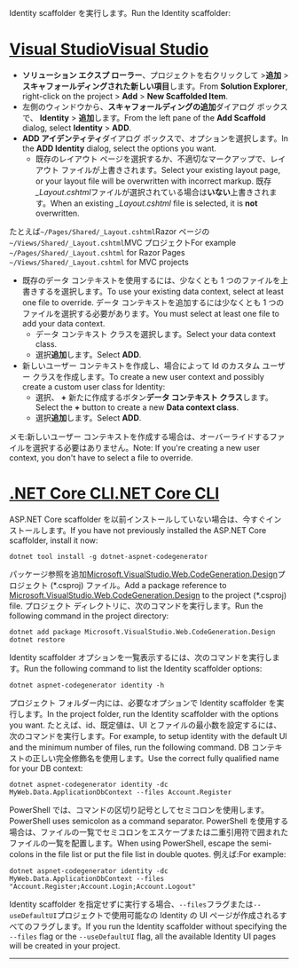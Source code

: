 <span data-ttu-id="a3ab0-101">Identity scaffolder を実行します。</span><span class="sxs-lookup"><span data-stu-id="a3ab0-101">Run the Identity scaffolder:</span></span>

# <a name="visual-studiotabvisual-studio"></a>[<span data-ttu-id="a3ab0-102">Visual Studio</span><span class="sxs-lookup"><span data-stu-id="a3ab0-102">Visual Studio</span></span>](#tab/visual-studio)

* <span data-ttu-id="a3ab0-103">**ソリューション エクスプ ローラー**、プロジェクトを右クリックして >**追加** > **スキャフォールディングされた新しい項目**します。</span><span class="sxs-lookup"><span data-stu-id="a3ab0-103">From **Solution Explorer**, right-click on the project > **Add** > **New Scaffolded Item**.</span></span>
* <span data-ttu-id="a3ab0-104">左側のウィンドウから、**スキャフォールディングの追加**ダイアログ ボックスで、 **Identity** > **追加**します。</span><span class="sxs-lookup"><span data-stu-id="a3ab0-104">From the left pane of the **Add Scaffold** dialog, select **Identity** > **ADD**.</span></span>
* <span data-ttu-id="a3ab0-105">**ADD アイデンティティ**ダイアログ ボックスで、オプションを選択します。</span><span class="sxs-lookup"><span data-stu-id="a3ab0-105">In the **ADD Identity** dialog, select the options you want.</span></span>
  * <span data-ttu-id="a3ab0-106">既存のレイアウト ページを選択するか、不適切なマークアップで、レイアウト ファイルが上書きされます。</span><span class="sxs-lookup"><span data-stu-id="a3ab0-106">Select your existing layout page, or your layout file will be overwritten with incorrect markup.</span></span> <span data-ttu-id="a3ab0-107">既存 *\_Layout.cshtml*ファイルが選択されている場合は**いない**上書きされます。</span><span class="sxs-lookup"><span data-stu-id="a3ab0-107">When an existing *\_Layout.cshtml* file is selected, it is **not** overwritten.</span></span>

 <span data-ttu-id="a3ab0-108">たとえば`~/Pages/Shared/_Layout.cshtml`Razor ページの`~/Views/Shared/_Layout.cshtml`MVC プロジェクト</span><span class="sxs-lookup"><span data-stu-id="a3ab0-108">For example `~/Pages/Shared/_Layout.cshtml` for Razor Pages `~/Views/Shared/_Layout.cshtml` for MVC projects</span></span>
* <span data-ttu-id="a3ab0-109">既存のデータ コンテキストを使用するには、少なくとも 1 つのファイルを上書きするを選択します。</span><span class="sxs-lookup"><span data-stu-id="a3ab0-109">To use your existing data context, select at least one file to override.</span></span> <span data-ttu-id="a3ab0-110">データ コンテキストを追加するには少なくとも 1 つのファイルを選択する必要があります。</span><span class="sxs-lookup"><span data-stu-id="a3ab0-110">You must select at least one file to add your data context.</span></span>
  * <span data-ttu-id="a3ab0-111">データ コンテキスト クラスを選択します。</span><span class="sxs-lookup"><span data-stu-id="a3ab0-111">Select your data context class.</span></span>
  * <span data-ttu-id="a3ab0-112">選択**追加**します。</span><span class="sxs-lookup"><span data-stu-id="a3ab0-112">Select **ADD**.</span></span>
* <span data-ttu-id="a3ab0-113">新しいユーザー コンテキストを作成し、場合によって Id のカスタム ユーザー クラスを作成します。</span><span class="sxs-lookup"><span data-stu-id="a3ab0-113">To create a new user context and possibly create a custom user class for Identity:</span></span>
  * <span data-ttu-id="a3ab0-114">選択、 **+** 新たに作成するボタン**データ コンテキスト クラス**します。</span><span class="sxs-lookup"><span data-stu-id="a3ab0-114">Select the **+** button to create a new **Data context class**.</span></span>
  * <span data-ttu-id="a3ab0-115">選択**追加**します。</span><span class="sxs-lookup"><span data-stu-id="a3ab0-115">Select **ADD**.</span></span>

<span data-ttu-id="a3ab0-116">メモ:新しいユーザー コンテキストを作成する場合は、オーバーライドするファイルを選択する必要はありません。</span><span class="sxs-lookup"><span data-stu-id="a3ab0-116">Note: If you're creating a new user context, you don't have to select a file to override.</span></span>

# <a name="net-core-clitabnetcore-cli"></a>[<span data-ttu-id="a3ab0-117">.NET Core CLI</span><span class="sxs-lookup"><span data-stu-id="a3ab0-117">.NET Core CLI</span></span>](#tab/netcore-cli)

<span data-ttu-id="a3ab0-118">ASP.NET Core scaffolder を以前インストールしていない場合は、今すぐインストールします。</span><span class="sxs-lookup"><span data-stu-id="a3ab0-118">If you have not previously installed the ASP.NET Core scaffolder, install it now:</span></span>

```console
dotnet tool install -g dotnet-aspnet-codegenerator
```

<span data-ttu-id="a3ab0-119">パッケージ参照を追加[Microsoft.VisualStudio.Web.CodeGeneration.Design](https://www.nuget.org/packages/Microsoft.VisualStudio.Web.CodeGeneration.Design/)プロジェクト (\*.csproj) ファイル。</span><span class="sxs-lookup"><span data-stu-id="a3ab0-119">Add a package reference to [Microsoft.VisualStudio.Web.CodeGeneration.Design](https://www.nuget.org/packages/Microsoft.VisualStudio.Web.CodeGeneration.Design/) to the project (\*.csproj) file.</span></span> <span data-ttu-id="a3ab0-120">プロジェクト ディレクトリに、次のコマンドを実行します。</span><span class="sxs-lookup"><span data-stu-id="a3ab0-120">Run the following command in the project directory:</span></span>

```console
dotnet add package Microsoft.VisualStudio.Web.CodeGeneration.Design
dotnet restore
```

<span data-ttu-id="a3ab0-121">Identity scaffolder オプションを一覧表示するには、次のコマンドを実行します。</span><span class="sxs-lookup"><span data-stu-id="a3ab0-121">Run the following command to list the Identity scaffolder options:</span></span>

```console
dotnet aspnet-codegenerator identity -h
```

<span data-ttu-id="a3ab0-122">プロジェクト フォルダー内には、必要なオプションで Identity scaffolder を実行します。</span><span class="sxs-lookup"><span data-stu-id="a3ab0-122">In the project folder, run the Identity scaffolder with the options you want.</span></span> <span data-ttu-id="a3ab0-123">たとえば、id、既定値は、UI とファイルの最小数を設定するには、次のコマンドを実行します。</span><span class="sxs-lookup"><span data-stu-id="a3ab0-123">For example, to setup identity with the default UI and the minimum number of files, run the following command.</span></span> <span data-ttu-id="a3ab0-124">DB コンテキストの正しい完全修飾名を使用します。</span><span class="sxs-lookup"><span data-stu-id="a3ab0-124">Use the correct fully qualified name for your DB context:</span></span>

```console
dotnet aspnet-codegenerator identity -dc MyWeb.Data.ApplicationDbContext --files Account.Register
```

<span data-ttu-id="a3ab0-125">PowerShell では、コマンドの区切り記号としてセミコロンを使用します。</span><span class="sxs-lookup"><span data-stu-id="a3ab0-125">PowerShell uses semicolon as a command separator.</span></span> <span data-ttu-id="a3ab0-126">PowerShell を使用する場合は、ファイルの一覧でセミコロンをエスケープまたは二重引用符で囲まれたファイルの一覧を配置します。</span><span class="sxs-lookup"><span data-stu-id="a3ab0-126">When using PowerShell, escape the semi-colons in the file list or put the file list in double quotes.</span></span> <span data-ttu-id="a3ab0-127">例えば:</span><span class="sxs-lookup"><span data-stu-id="a3ab0-127">For example:</span></span>

```console
dotnet aspnet-codegenerator identity -dc MyWeb.Data.ApplicationDbContext --files "Account.Register;Account.Login;Account.Logout"
```

<span data-ttu-id="a3ab0-128">Identity scaffolder を指定せずに実行する場合、`--files`フラグまたは`--useDefaultUI`プロジェクトで使用可能なの Identity の UI ページが作成されるすべてのフラグします。</span><span class="sxs-lookup"><span data-stu-id="a3ab0-128">If you run the Identity scaffolder without specifying the `--files` flag or the `--useDefaultUI` flag, all the available Identity UI pages will be created in your project.</span></span>

---
